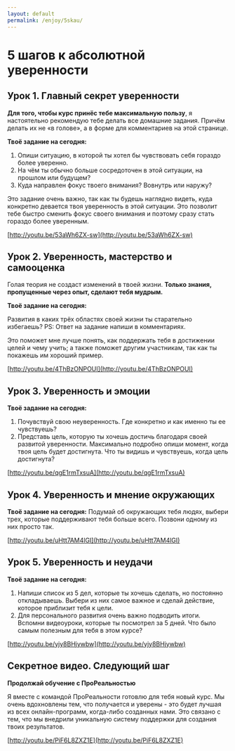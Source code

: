 ```yaml
---
layout: default
permalink: /enjoy/5skau/
---
```


# 5 шагов к абсолютной уверенности

## Урок 1. Главный секрет уверенности 

**Для того, чтобы курс принёс тебе максимальную пользу**, я настоятельно рекомендую тебе делать все домашние задания. Причём делать их не «в голове», а в форме для комментариев на этой странице.

**Твоё задание на сегодня:**

1. Опиши ситуацию, в которой ты хотел бы чувствовать себя гораздо более уверенно. 
2. На чём ты обычно больше сосредоточен в этой ситуации, на прошлом или будущем? 
3. Куда направлен фокус твоего внимания? Вовнутрь или наружу?

Это задание очень важно, так как ты будешь наглядно видеть, куда конкретно девается твоя уверенность в этой ситуации. Это позволит тебе быстро сменить фокус своего внимания и поэтому сразу стать гораздо более уверенным.

[http://youtu.be/53aWh6ZX-sw](http://youtu.be/53aWh6ZX-sw)

## Урок 2. Уверенность, мастерство и самооценка  

Голая теория не создаст изменений в твоей жизни. **Только знания, пропущенные через опыт, сделают тебя мудрым.**

**Твоё задание на сегодня:**

Развития в каких трёх областях своей жизни ты старательно избегаешь? PS: Ответ на задание напиши в комментариях.

Это поможет мне лучше понять, как поддержать тебя в достижении целей и чему учить; а также поможет другим участникам, так как ты покажешь им хороший пример. 

[http://youtu.be/4ThBzONPOUI](http://youtu.be/4ThBzONPOUI)

## Урок 3. Уверенность и эмоции  

**Твоё задание на сегодня:**

1. Почувствуй свою неуверенность. Где конкретно и как именно ты ее чувствуешь? 
2. Представь цель, которую ты хочешь достичь благодаря своей развитой уверенности. Максимально подробно опиши момент, когда твоя цель будет достигнута. Что ты видишь и чувствуешь, когда цель достигнута?

[http://youtu.be/qgE1rmTxsuA](http://youtu.be/qgE1rmTxsuA)

## Урок 4. Уверенность и мнение окружающих 

**Твоё задание на сегодня:** Подумай об окружающих тебя людях, выбери трех, которые поддерживают тебя больше всего. Позвони одному из них просто так. 

[http://youtu.be/uHtt7AM4lGI](http://youtu.be/uHtt7AM4lGI)

## Урок 5. Уверенность и неудачи 

**Твоё задание на сегодня:** 

1. Напиши список из 5 дел, которые ты хочешь сделать, но постоянно откладываешь. Выбери из них самое важное и сделай действие, которое приблизит тебя к цели. 
2. Для персонального развития очень важно подводить итоги. Вспомни видеоуроки, которые ты посмотрел за 5 дней. Что было самым полезным для тебя в этом курсе?

[http://youtu.be/yjy8BHjywbw](http://youtu.be/yjy8BHjywbw)

## Секретное видео. Следующий шаг 

**Продолжай обучение с ПроРеальностью**

Я вместе с командой ПроРеальности готовлю для тебя новый курс. Мы очень вдохновлены тем, что получается и уверены - это будет лучшая из всех онлайн-программ, когда-либо созданных нами. Это связано с тем, что мы внедрили уникальную систему поддержки для создания твоих результатов.

[http://youtu.be/PiF6L8ZXZ1E](http://youtu.be/PiF6L8ZXZ1E)